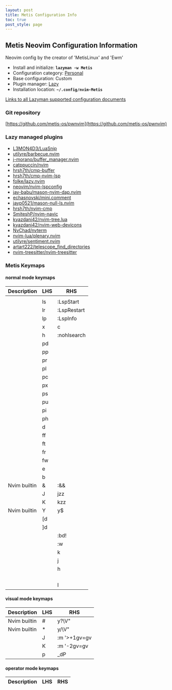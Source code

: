 ```yaml
---
layout: post
title: Metis Configuration Info
toc: true
post_style: page
---
```


## Metis Neovim Configuration Information

Neovim config by the creator of 'MetisLinux' and 'Ewm'

- Install and initialize: **`lazyman -w Metis`**
- Configuration category: [Personal](https://lazyman.dev/configurations/#personal-configurations)
- Base configuration:     Custom
- Plugin manager:         [Lazy](https://github.com/folke/lazy.nvim)
- Installation location:  **`~/.config/nvim-Metis`**

[Links to all Lazyman supported configuration documents](https://lazyman.dev/info/)

### Git repository

[https://github.com/metis-os/pwnvim](https://github.com/metis-os/pwnvim)

### Lazy managed plugins

- [L3MON4D3/LuaSnip](https://github.com/L3MON4D3/LuaSnip)
- [utilyre/barbecue.nvim](https://github.com/utilyre/barbecue.nvim.git)
- [j-morano/buffer_manager.nvim](https://github.com/j-morano/buffer_manager.nvim.git)
- [catppuccin/nvim](https://github.com/catppuccin/nvim)
- [hrsh7th/cmp-buffer](https://github.com/hrsh7th/cmp-buffer)
- [hrsh7th/cmp-nvim-lsp](https://github.com/hrsh7th/cmp-nvim-lsp)
- [folke/lazy.nvim](https://github.com/folke/lazy.nvim)
- [neovim/nvim-lspconfig](https://github.com/neovim/nvim-lspconfig)
- [jay-babu/mason-nvim-dap.nvim](https://github.com/jay-babu/mason-nvim-dap.nvim)
- [echasnovski/mini.comment](https://github.com/echasnovski/mini.comment)
- [jayp0521/mason-null-ls.nvim](https://github.com/jayp0521/mason-null-ls.nvim)
- [hrsh7th/nvim-cmp](https://github.com/hrsh7th/nvim-cmp)
- [SmiteshP/nvim-navic](https://github.com/SmiteshP/nvim-navic)
- [kyazdani42/nvim-tree.lua](https://github.com/kyazdani42/nvim-tree.lua)
- [kyazdani42/nvim-web-devicons](https://github.com/kyazdani42/nvim-web-devicons)
- [NvChad/nvterm](https://github.com/NvChad/nvterm)
- [nvim-lua/plenary.nvim](https://github.com/nvim-lua/plenary.nvim)
- [utilyre/sentiment.nvim](https://github.com/utilyre/sentiment.nvim.git)
- [artart222/telescope_find_directories](https://github.com/artart222/telescope_find_directories)
- [nvim-treesitter/nvim-treesitter](https://github.com/nvim-treesitter/nvim-treesitter)

### Metis Keymaps

#### normal mode keymaps

| Description | LHS | RHS |
| ----------- | --- | --- |
|  | <Tab> |  |
|  |  ls | :LspStart<CR> |
|  |  lr | :LspRestart<CR> |
|  |  lp | :LspInfo<CR> |
|  |  x | <C-W>c |
|  |  h | :nohlsearch<CR> |
|  |  pd |  |
|  |  pp |  |
|  |  pr |  |
|  |  pl |  |
|  |  pc |  |
|  |  px |  |
|  |  ps |  |
|  |  pu |  |
|  |  pi |  |
|  |  ph |  |
|  |  d |  |
|  |  ff |  |
|  |  ft |  |
|  |  fr |  |
|  |  fw |  |
|  |  e |  |
|  |  b |  |
| Nvim builtin | & | :&&<CR> |
|  | J | jzz |
|  | K | kzz |
| Nvim builtin | Y | y$ |
|  | [d |  |
|  | ]d |  |
|  | <C-Q> | :bd!<CR> |
|  | <C-S> | :w <CR> |
|  | <C-K> | <C-W>k |
|  | <C-J> | <C-W>j |
|  | <C-H> | <C-W>h |
|  | <M-h> |  |
|  | <M-t> |  |
|  | <M-H> |  |
|  | <S-Tab> |  |
|  | <C-L> | <C-W>l |

#### visual mode keymaps

| Description | LHS | RHS |
| ----------- | --- | --- |
| Nvim builtin | # | y?\V<C-R>"<CR> |
| Nvim builtin | * | y/\V<C-R>"<CR> |
|  | J | :m '>+1<CR>gv=gv |
|  | K | :m '<lt>-2<CR>gv=gv |
|  | p | _dP |

#### operator mode keymaps

| Description | LHS | RHS |
| ----------- | --- | --- |
